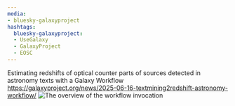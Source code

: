 ```yaml
---
media:
- bluesky-galaxyproject
hashtags:
  bluesky-galaxyproject:
  - UseGalaxy
  - GalaxyProject
  - EOSC
---
```

Estimating redshifts of optical counter parts of sources detected in astronomy texts with a Galaxy Workflow
https://galaxyproject.org/news/2025-06-16-textmining2redshift-astronomy-workflow/
![The overview of the workflow invocation](https://galaxyproject.org/assets/static/galaxy-distance-estimation-astro-sources.2665e34.9f2f683d682b183639eda03eae7da919.png)